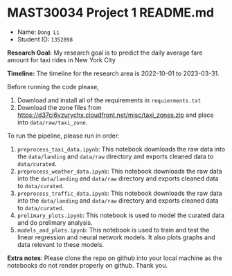 # MAST30034 Project 1 README.md
- Name: `Dong Li`
- Student ID: `1352898`

**Research Goal:** My research goal is to predict the daily average fare amount for taxi rides in New York City

**Timeline:** The timeline for the research area is 2022-10-01 to 2023-03-31.

Before running the code please,
1. Download and install all of the requirements in `requierments.txt`
2. Download the zone files from https://d37ci6vzurychx.cloudfront.net/misc/taxi_zones.zip and place into `data/raw/taxi_zone`.

To run the pipeline, please run in order:
1. `preprocess_taxi_data.ipynb`: This notebook downloads the raw data into the `data/landing` and `data/raw` directory and exports cleaned data to `data/curated`.
2. `preprocess_weather_data.ipynb`: This notebook downloads the raw data into the `data/landing` and `data/raw` directory and exports cleaned data to `data/curated`.
3. `preprocess_traffic_data.ipynb`: This notebook downloads the raw data into the `data/landing` and `data/raw` directory and exports cleaned data to `data/curated`.
3. `prelimary_plots.ipynb`: This notebook is used to model the curated data and do prelimary analysis.
4. `models_and_plots.ipynb`: This notebook is used to train and test the linear regression and neural network models. It also plots graphs and data relevant to these models.

**Extra notes**:
Please clone the repo on github into your local machine as the notebooks do not render properly on github. Thank you.